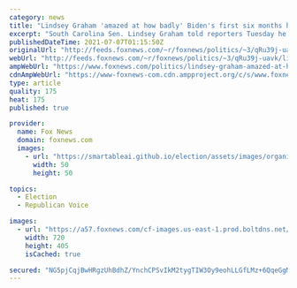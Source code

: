 ```yaml
---
category: news
title: "Lindsey Graham 'amazed at how badly' Biden's first six months have been"
excerpt: "South Carolina Sen. Lindsey Graham told reporters Tuesday he was “amazed at how badly” the first six months of the Biden administration has been for the U.S."
publishedDateTime: 2021-07-07T01:15:50Z
originalUrl: "http://feeds.foxnews.com/~r/foxnews/politics/~3/qRu39j-uavk/lindsey-graham-amazed-at-how-badly-bidens-first-six-months-have-been"
webUrl: "http://feeds.foxnews.com/~r/foxnews/politics/~3/qRu39j-uavk/lindsey-graham-amazed-at-how-badly-bidens-first-six-months-have-been"
ampWebUrl: "https://www.foxnews.com/politics/lindsey-graham-amazed-at-how-badly-bidens-first-six-months-have-been.amp"
cdnAmpWebUrl: "https://www-foxnews-com.cdn.ampproject.org/c/s/www.foxnews.com/politics/lindsey-graham-amazed-at-how-badly-bidens-first-six-months-have-been.amp"
type: article
quality: 175
heat: 175
published: true

provider:
  name: Fox News
  domain: foxnews.com
  images:
    - url: "https://smartableai.github.io/election/assets/images/organizations/foxnews.com-50x50.jpg"
      width: 50
      height: 50

topics:
  - Election
  - Republican Voice

images:
  - url: "https://a57.foxnews.com/cf-images.us-east-1.prod.boltdns.net/v1/static/694940094001/d0d8d343-77f3-4ad6-bd1a-c04ecad07862/2046e61b-479e-43b3-bf29-896fac829fb1/1280x720/match/720/405/image.jpg?ve=1&tl=1"
    width: 720
    height: 405
    isCached: true

secured: "NG5pjCqjBwHRgzUhBdhZ/YnchCPSvIkM2tygTIW3Oy9eohLLGfLMz+6QqeGgMGaZWdAyMkeOxkCNT6fAun4XGjBLWXtX4pXyumXDz9HLCKDj2IprkEgR2a9ftU5Gmz2tA569vB3uZxOoulm/ZqLIUfRWT7cPZPExEJ63amoGG6i5k2ttkBOCZorHvRYziCPq+y7WlzSpIIyZTFBYYNZT7QTY7zSFNASVI9CjIYvanELCNQm9hlrHw3DPvDq4Qe5XDjikgLAmWforiV45rYUwZoAsmnYg0tFCY0W9aoIgvd3Zy4woErTV6h411X2/xa4RHm4kaKZelaOg/qUCoOAZxyOdUIl2jGeFgV1lhtAxduE=;Wv/uHl+Wvgs3yHmZQsuP7w=="
---
```


